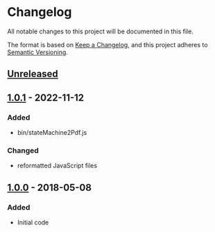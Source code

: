 # Changelog

All notable changes to this project will be documented in this file.

The format is based on [Keep a Changelog][keep-a-changelog],
and this project adheres to [Semantic Versioning][semantic-versioning].

## [Unreleased]

## [1.0.1] - 2022-11-12

### Added

- bin/stateMachine2Pdf.js

### Changed

- reformatted JavaScript files

## [1.0.0] - 2018-05-08

### Added

- Initial code

[Unreleased]: https://github.com/srveit/state-machine/compare/v1.0.1...HEAD
[1.0.1]: https://github.com/srveit/state-machine/releases/tag/v1.0.1
[1.0.0]: https://github.com/srveit/state-machine/releases/tag/v1.0.0
[keep-a-changelog]: https://keepachangelog.com/en/1.1.0/
[semantic-versioning]: https://semver.org/spec/v2.0.0.html
